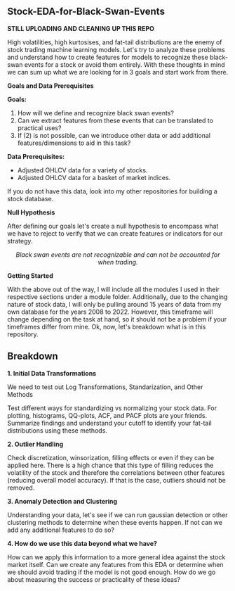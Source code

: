 ## Stock-EDA-for-Black-Swan-Events

**STILL UPLOADING AND CLEANING UP THIS REPO**

High volatilities, high kurtosises, and fat-tail distributions are the enemy of stock trading machine learning models. Let's try to analyze these problems and understand how to create features for models to recognize these black-swan events for a stock or avoid them entirely. With these thoughts in mind we can sum up what we are looking for in 3 goals and start work from there.

**Goals and Data Prerequisites**

**Goals:**
1. How will we define and recognize black swan events?
2. Can we extract features from these events that can be translated to practical uses?
3. If (2) is not possible, can we introduce other data or add additional features/dimensions to aid in this task? 

**Data Prerequisites:**
- Adjusted OHLCV data for a variety of stocks.
- Adjusted OHLCV data for a basket of market indices.

If you do not have this data, look into my other repositories for building a stock database.

**Null Hypothesis**

After defining our goals let's create a null hypothesis to encompass what we have to reject to verify that we can create features or indicators for our strategy.

<p align="center"> <em> Black swan events are not recognizable and can not be accounted for when trading. </p> </em>
 
**Getting Started**

With the above out of the way, I will include all the modules I used in their respective sections under a module folder. Additionally, due to the changing nature of stock data, I will only be pulling around 15 years of data from my own database for the years 2008 to 2022. However, this timeframe will change depending on the task at hand, so it should not be a problem if your timeframes differ from mine. Ok, now, let's breakdown what is in this repository.

## Breakdown

**1. Initial Data Transformations**

We need to test out Log Transformations, Standarization, and Other Methods

Test different ways for standardizing vs normalizing your stock data. For plotting, histograms, QQ-plots, ACF, and PACF plots are your friends. Summarize findings and understand your cutoff to identify your fat-tail distributions using these methods. 

**2. Outlier Handling**

Check discretization, winsorization, filling effects or even if they can be applied here. There is a high chance that this type of filling reduces the volatility of the stock and therefore the correlations between other features (reducing overall model accuracy). If that is the case, outliers should not be removed.

**3. Anomaly Detection and Clustering**

Understanding your data, let's see if we can run gaussian detection or other clustering methods to determine when these events happen. If not can we add any additional features to do so?

**4. How do we use this data beyond what we have?**

How can we apply this information to a more general idea against the stock market itself. Can we create any features from this EDA or determine when we should avoid trading if the model is not good enough. How do we go about measuring the success or practicality of these ideas?
